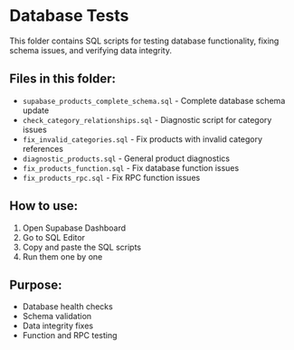 # Database Tests

This folder contains SQL scripts for testing database functionality, fixing schema issues, and verifying data integrity.

## Files in this folder:
- `supabase_products_complete_schema.sql` - Complete database schema update
- `check_category_relationships.sql` - Diagnostic script for category issues
- `fix_invalid_categories.sql` - Fix products with invalid category references
- `diagnostic_products.sql` - General product diagnostics
- `fix_products_function.sql` - Fix database function issues
- `fix_products_rpc.sql` - Fix RPC function issues

## How to use:
1. Open Supabase Dashboard
2. Go to SQL Editor
3. Copy and paste the SQL scripts
4. Run them one by one

## Purpose:
- Database health checks
- Schema validation
- Data integrity fixes
- Function and RPC testing
